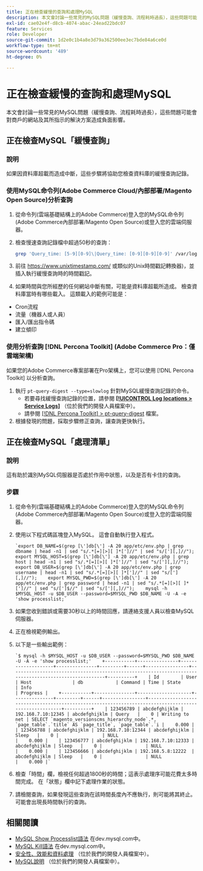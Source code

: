 ```yaml
---
title: 正在檢查緩慢的查詢和處理MySQL
description: 本文會討論一些常見的MySQL問題（緩慢查詢、流程耗時過長），這些問題可能會對商戶的網站及其所指示的解決方案造成負面影響。
exl-id: cae02e4f-d8cb-4074-abac-24ead22bdc07
feature: Services
role: Developer
source-git-commit: 1d2e0c1b4a8e3d79a362500ee3ec7bde84a6ce0d
workflow-type: tm+mt
source-wordcount: '489'
ht-degree: 0%

---
```


# 正在檢查緩慢的查詢和處理MySQL

本文會討論一些常見的MySQL問題（緩慢查詢、流程耗時過長），這些問題可能會對商戶的網站及其所指示的解決方案造成負面影響。

## 正在檢查MySQL「緩慢查詢」

### 說明

如果因資料庫超載而造成中斷，這些步驟將協助您檢查資料庫的緩慢查詢記錄。

### 使用MySQL命令列(Adobe Commerce Cloud/內部部署/Magento Open Source)分析查詢

1. 從命令列(雲端基礎結構上的Adobe Commerce)登入您的MySQL命令列(Adobe Commerce內部部署/Magento Open Source)或登入您的雲端伺服器。
1. 檢查慢速查詢記錄檔中超過50秒的查詢：

   ```bash
   grep 'Query_time: [5-9][0-9]\|Query_time: [0-9][0-9][0-9]' /var/log/mysql/mysql-slow.log -A 3
   ```

1. 前往 <https://www.unixtimestamp.com/> 或類似的Unix時間戳記轉換器)，並插入執行緩慢查詢時的時間戳記。
1. 如果時間與您所經歷的任何網站中斷有關，可能是資料庫超載所造成。 檢查資料庫當時有哪些載入。 這類載入的範例可能是：

* Cron流程
* 流量（機器人或人員）
* 匯入/匯出指令碼
* 建立傾印


### 使用分析查詢 [!DNL Percona Toolkit] (Adobe Commerce Pro：僅雲端架構)

如果您的Adobe Commerce專案部署在Pro架構上，您可以使用 [!DNL Percona Toolkit] 以分析查詢。

1. 執行 `pt-query-digest --type=slowlog` 針對MySQL緩慢查詢記錄的命令。
   * 若要尋找緩慢查詢記錄的位置，請參閱 **[[!UICONTROL Log locations > Service Logs]](https://experienceleague.adobe.com/docs/commerce-cloud-service/user-guide/develop/test/log-locations.html)** （位於我們的開發人員檔案中）。
   * 請參閱 [[!DNL Percona Toolkit] > pt-query-digest](https://www.percona.com/doc/percona-toolkit/LATEST/pt-query-digest.html#pt-query-digest) 檔案。
1. 根據發現的問題，採取步驟修正查詢，讓查詢更快執行。

## 正在檢查MySQL「處理清單」

### 說明

這有助於識別MySQL伺服器是否處於作用中狀態，以及是否有卡住的查詢。

### 步驟

1. 從命令列(雲端基礎結構上的Adobe Commerce)登入您的MySQL命令列(Adobe Commerce內部部署/Magento Open Source)或登入您的雲端伺服器。
1. 使用以下程式碼區塊登入MySQL。 這會自動執行登入程式。

   ```MySQL
   `export DB_NAME=$(grep [\']db[\'] -A 20 app/etc/env.php | grep dbname | head -n1 | sed "s/.*[=][>][ ]*[']//" | sed "s/['][,]//");    export MYSQL_HOST=$(grep [\']db[\'] -A 20 app/etc/env.php | grep host | head -n1 | sed "s/.*[=][>][ ]*[']//" | sed "s/['][,]//");    export DB_USER=$(grep [\']db[\'] -A 20 app/etc/env.php | grep username | head -n1 | sed "s/.*[=][>][ ]*[']//" | sed "s/['][,]//");    export MYSQL_PWD=$(grep [\']db[\'] -A 20 app/etc/env.php | grep password | head -n1 | sed "s/.*[=][>][ ]*[']//" | sed "s/[']$//" | sed "s/['][,]//");    mysql -h $MYSQL_HOST -u $DB_USER --password=$MYSQL_PWD $DB_NAME -U -A -e 'show processlist;`
   ```

1. 如果您收到錯誤或需要30秒以上的時間回應，請連絡支援人員以檢查MySQL伺服器。
1. 正在檢視範例輸出。

1. 以下是一些輸出範例：

   ```MySQL
   `$ mysql -h $MYSQL_HOST -u $DB_USER --password=$MYSQL_PWD $DB_NAME -U -A -e 'show processlist;'    +-----------+---------------+--------------------+---------------+---------+------+----------------+------------------------------------------------------------------------------------------------------+----------+    | Id        | User          | Host               | db            | Command | Time | State          | Info                                                                                                 | Progress |    +-----------+---------------+--------------------+---------------+---------+------+----------------+------------------------------------------------------------------------------------------------------+----------+    | 123456789 | abcdefghijklm | 192.168.7.10:12345 | abcdefghijklm | Query   |    0 | Writing to net | SELECT `magento_versionscms_hierarchy_node`.*, `page_table`.`title` AS `page_title`, `page_table`.`i |    0.000 |    | 123456788 | abcdefghijklm | 192.168.7.10:12344 | abcdefghijklm | Sleep   |    0 |                | NULL                                                                                                 |    0.000 |    | 123456777 | abcdefghijklm | 192.168.7.10:12333 | abcdefghijklm | Sleep   |    0 |                | NULL                                                                                                 |    0.000 |    | 123456666 | abcdefghijklm | 192.168.5.8:12222  | abcdefghijklm | Sleep   |    0 |                | NULL                                                                                                 |    0.000 |`
   ```

1. 檢查「時間」欄，檢視任何超過1800秒的時間；這表示處理序可能花費太多時間完成。 在「狀態」欄中記下處理作業的狀態。
1. 請檢閱查詢，如果發現這些查詢在該時間長度內不應執行，則可能將其終止。 可能會出現長時間執行的查詢。


## 相關閱讀

* [MySQL Show Processlist語法](https://dev.mysql.com/doc/refman/8.0/en/show-processlist.html) 在dev.mysql.com中。
* [MySQL Kill語法](https://dev.mysql.com/doc/refman/8.0/en/kill.html) 在dev.mysql.com中。
* [安全性、效能和資料處理](https://devdocs.magento.com/guides/v2.3/ext-best-practices/extension-coding/security-performance-data-bp.html) （位於我們的開發人員檔案中）。
* [MySQL說明](https://devdocs.magento.com/guides/v2.3/install-gde/prereq/mysql.html) （位於我們的開發人員檔案中）。
